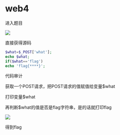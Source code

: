 # web4

进入题目

![](https://bulabula-1305079562.cos.ap-guangzhou.myqcloud.com/img/1618654831803-image-20210316161052733.png)

直接获得源码

```php
$what=$_POST['what'];
echo $what;
if($what=='flag')
echo 'flag{****}';
```

代码审计

获取一个POST请求，把POST请求的值赋值给变量$what

打印变量$what

再判断$what的值是否是flag字符串，是的话就打印flag

![](https://bulabula-1305079562.cos.ap-guangzhou.myqcloud.com/img/1618654855709-image-20210316161429665.png)

得到flag